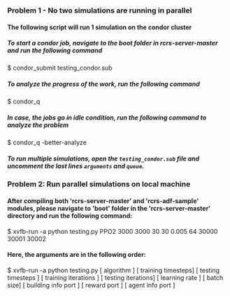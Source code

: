 ### Problem 1 - No two simulations are running in parallel

#### The following script will run 1 simulation on the condor cluster

##### To start a condor job, navigate to the boot folder in rcrs-server-master and run the following command

$ condor_submit testing_condor.sub

##### To analyze the progress of the work, run the following command

$ condor_q

##### In case, the jobs go in idle condition, run the following command to analyze the problem

$ condor_q  -better-analyze

##### To run multiple simulations, open the `testing_condor.sub` file and uncomment the last lines `arguments` and `queue`. 

### Problem 2: Run parallel simulations on local machine

#### After compiling both 'rcrs-server-master' and 'rcrs-adf-sample' modules, please navigate to 'boot' folder in the 'rcrs-server-master' directory and run the following command:
 
$ xvfb-run -a python testing.py PPO2 3000 3000 30 30 0.005 64 30000 30001 30002

#### Here, the arguments are in the following order: 

$ xvfb-run -a python testing.py [ algorithm ] [ training timesteps] [ testing timesteps ] [ training iterations ] [ testing iterations] [ learning rate ] [ batch size] [ building info port ] [ reward port ] [ agent info port ]



